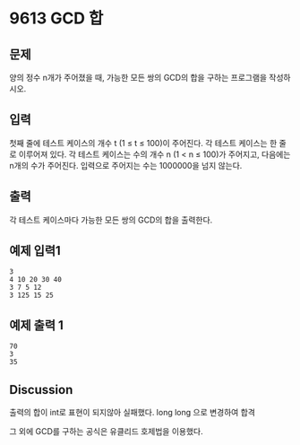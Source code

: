 # 9613 GCD 합
## 문제
양의 정수 n개가 주어졌을 때, 가능한 모든 쌍의 GCD의 합을 구하는 프로그램을 작성하시오.
## 입력
첫째 줄에 테스트 케이스의 개수 t (1 ≤ t ≤ 100)이 주어진다. 
각 테스트 케이스는 한 줄로 이루어져 있다. 
각 테스트 케이스는 수의 개수 n (1 < n ≤ 100)가 주어지고, 다음에는 n개의 수가 주어진다. 
입력으로 주어지는 수는 1000000을 넘지 않는다.
## 출력
각 테스트 케이스마다 가능한 모든 쌍의 GCD의 합을 출력한다.
## 예제 입력1
```
3
4 10 20 30 40
3 7 5 12
3 125 15 25
```
## 예제 출력 1
```
70
3
35
```
## Discussion
출력의 합이 int로 표현이 되지않아 실패했다. long long 으로 변경하여 합격

그 외에 GCD를 구하는 공식은 유클리드 호제법을 이용했다.
